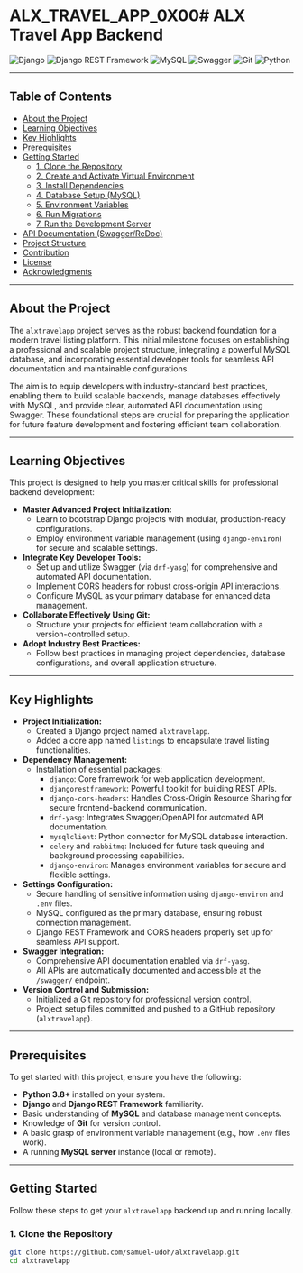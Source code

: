 # ALX_TRAVEL_APP_0X00# ALX Travel App Backend

![Django](https://img.shields.io/badge/Django-092E20?style=for-the-badge&logo=django&logoColor=green)
![Django REST Framework](https://img.shields.io/badge/Django%20REST%20Framework-E13838?style=for-the-badge&logo=django%20rest%20framework&logoColor=white)
![MySQL](https://img.shields.io/badge/MySQL-005C84?style=for-the-badge&logo=mysql&logoColor=white)
![Swagger](https://img.shields.io/badge/Swagger-85EA2D?style=for-the-badge&logo=swagger&logoColor=black)
![Git](https://img.shields.io/badge/Git-F05032?style=for-the-badge&logo=git&logoColor=white)
![Python](https://img.shields.io/badge/Python-3776AB?style=for-the-badge&logo=python&logoColor=white)

---

## Table of Contents

- [About the Project](#about-the-project)
- [Learning Objectives](#learning-objectives)
- [Key Highlights](#key-highlights)
- [Prerequisites](#prerequisites)
- [Getting Started](#getting-started)
  - [1. Clone the Repository](#1-clone-the-repository)
  - [2. Create and Activate Virtual Environment](#2-create-and-activate-virtual-environment)
  - [3. Install Dependencies](#3-install-dependencies)
  - [4. Database Setup (MySQL)](#4-database-setup-mysql)
  - [5. Environment Variables](#5-environment-variables)
  - [6. Run Migrations](#6-run-migrations)
  - [7. Run the Development Server](#7-run-the-development-server)
- [API Documentation (Swagger/ReDoc)](#api-documentation-swaggerredoc)
- [Project Structure](#project-structure)
- [Contribution](#contribution)
- [License](#license)
- [Acknowledgments](#acknowledgments)

---

## About the Project

The `alxtravelapp` project serves as the robust backend foundation for a modern travel listing platform. This initial milestone focuses on establishing a professional and scalable project structure, integrating a powerful MySQL database, and incorporating essential developer tools for seamless API documentation and maintainable configurations.

The aim is to equip developers with industry-standard best practices, enabling them to build scalable backends, manage databases effectively with MySQL, and provide clear, automated API documentation using Swagger. These foundational steps are crucial for preparing the application for future feature development and fostering efficient team collaboration.

---

## Learning Objectives

This project is designed to help you master critical skills for professional backend development:

* **Master Advanced Project Initialization:**
    * Learn to bootstrap Django projects with modular, production-ready configurations.
    * Employ environment variable management (using `django-environ`) for secure and scalable settings.
* **Integrate Key Developer Tools:**
    * Set up and utilize Swagger (via `drf-yasg`) for comprehensive and automated API documentation.
    * Implement CORS headers for robust cross-origin API interactions.
    * Configure MySQL as your primary database for enhanced data management.
* **Collaborate Effectively Using Git:**
    * Structure your projects for efficient team collaboration with a version-controlled setup.
* **Adopt Industry Best Practices:**
    * Follow best practices in managing project dependencies, database configurations, and overall application structure.

---

## Key Highlights

* **Project Initialization:**
    * Created a Django project named `alxtravelapp`.
    * Added a core app named `listings` to encapsulate travel listing functionalities.
* **Dependency Management:**
    * Installation of essential packages:
        * `django`: Core framework for web application development.
        * `djangorestframework`: Powerful toolkit for building REST APIs.
        * `django-cors-headers`: Handles Cross-Origin Resource Sharing for secure frontend-backend communication.
        * `drf-yasg`: Integrates Swagger/OpenAPI for automated API documentation.
        * `mysqlclient`: Python connector for MySQL database interaction.
        * `celery` and `rabbitmq`: Included for future task queuing and background processing capabilities.
        * `django-environ`: Manages environment variables for secure and flexible settings.
* **Settings Configuration:**
    * Secure handling of sensitive information using `django-environ` and `.env` files.
    * MySQL configured as the primary database, ensuring robust connection management.
    * Django REST Framework and CORS headers properly set up for seamless API support.
* **Swagger Integration:**
    * Comprehensive API documentation enabled via `drf-yasg`.
    * All APIs are automatically documented and accessible at the `/swagger/` endpoint.
* **Version Control and Submission:**
    * Initialized a Git repository for professional version control.
    * Project setup files committed and pushed to a GitHub repository (`alxtravelapp`).

---

## Prerequisites

To get started with this project, ensure you have the following:

* **Python 3.8+** installed on your system.
* **Django** and **Django REST Framework** familiarity.
* Basic understanding of **MySQL** and database management concepts.
* Knowledge of **Git** for version control.
* A basic grasp of environment variable management (e.g., how `.env` files work).
* A running **MySQL server** instance (local or remote).

---

## Getting Started

Follow these steps to get your `alxtravelapp` backend up and running locally.

### 1. Clone the Repository

```bash
git clone https://github.com/samuel-udoh/alxtravelapp.git
cd alxtravelapp